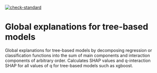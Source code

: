 <!-- badges: start -->
[![check-standard](https://github.com/PlantedML/glex/workflows/R-CMD-check/badge.svg)](https://github.com/PlantedML/glex/actions)
<!-- badges: end -->

# Global explanations for tree-based models
Global explanations for tree-based models by decomposing  regression or classification functions into the sum of main components and interaction components of arbitrary order. Calculates SHAP values and q-interaction SHAP for all values of q for tree-based models such as xgboost.
